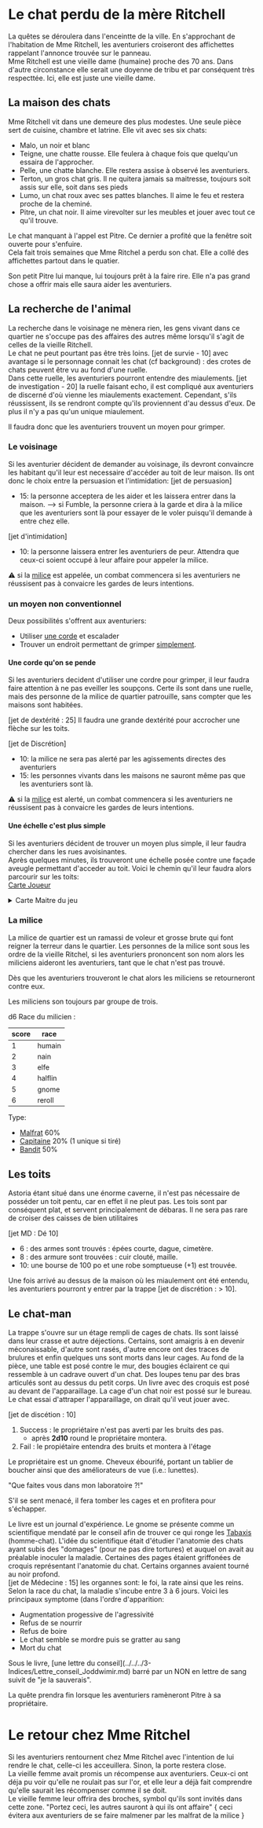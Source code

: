 # Le chat perdu de la mère Ritchell

La quêtes se déroulera dans l'enceintte de la ville. En s'approchant de l'habitation de Mme Ritchell,
les aventuriers croiseront des affichettes rappelant l'annonce trouvée sur le panneau.    
Mme Ritchell est une vieille dame (humaine) proche des 70 ans. Dans d'autre circonstance elle serait 
une doyenne de tribu et par conséquent très respecttée. Ici, elle est juste une vieille dame.  

## La maison des chats

Mme Ritchell vit dans une demeure des plus modestes. Une seule pièce sert de cuisine, chambre 
et latrine. Elle vit avec ses six chats:  
- Malo, un noir et blanc  
- Teigne, une chatte rousse. Elle feulera à chaque fois que quelqu'un essaira de l'approcher.  
- Pelle, une chatte blanche. Elle restera assise à observé les aventuriers.  
- Terton, un gros chat gris. Il ne quitera jamais sa maitresse, toujours soit assis sur elle, 
soit dans ses pieds  
- Lumo, un chat roux avec ses pattes blanches. Il aime le feu et restera proche de la cheminé.  
- Pitre, un chat noir. Il aime virevolter sur les meubles et jouer avec tout ce qu'il trouve.  

Le chat manquant à l'appel est Pitre. Ce dernier a profité que la fenêtre soit ouverte pour s'enfuire.  
Cela fait trois semaines que Mme Ritchel a perdu son chat. Elle a collé des affichettes partout dans 
le quatier.  

Son petit Pitre lui manque, lui toujours prêt à la faire rire. Elle n'a pas grand chose a offrir mais 
elle saura aider les aventuriers. 

## La recherche de l'animal
La recherche dans le voisinage ne mènera rien, les gens vivant dans ce quartier ne s'occupe pas des 
affaires des autres même lorsqu'il s'agit de celles de la vieille Ritchell.  
Le chat ne peut pourtant pas être très loins. 
[jet de survie - 10] avec avantage si le personnage connait les chat (cf background) : des crotes de 
chats peuvent être vu au fond d'une ruelle.  
Dans cette ruelle, les aventuriers pourront entendre des miaulements.
[jet de investigation - 20] la ruelle faisant echo, il est compliqué aux aventuriers de discerné d'où 
vienne les miaulements exactement. Cependant, s'ils réussissent, ils se rendront compte qu'ils proviennent 
d'au dessus d'eux. De plus il n'y a pas qu'un unique miaulement.

Il faudra donc que les aventuriers trouvent un moyen pour grimper.

### Le voisinage

Si les aventurier décident de demander au voisinage, ils devront convaincre les habitant qu'il leur est 
necessaire d'accéder au toit de leur maison. Ils ont donc le choix entre la persuasion et l'intimidation:
[jet de persuasion]
- 15: la personne acceptera de les aider et les laissera entrer dans la maison.
--> si Fumble, la personne criera à la garde et dira à la milice que les aventuriers sont là pour essayer 
de le voler puisqu'il demande à entre chez elle.

[jet d'intimidation]
- 10: la personne laissera entrer les aventuriers de peur. Attendra que ceux-ci soient occupé à leur affaire 
pour appeler la milice.

:warning: si la [milice](###la-milice) est appelée, un combat commencera si les aventuriers ne réussisent pas 
à convaicre les gardes de leurs intentions. 

### un moyen non conventionnel
Deux possibilités s'offrent aux aventuriers:
- Utiliser [une corde](####une-corde-qu-on-se-pende) et escalader
- Trouver un endroit permettant de grimper [simplement](####une-échelle-c-estt-plus-simple).

#### Une corde qu'on se pende
Si les aventuriers decident d'utiliser une cordre pour grimper, il leur faudra faire attention à ne pas 
eveiller les soupçons. Certe ils sont dans une ruelle, mais des personne de la milice de quartier patrouille, 
sans compter que les maisons sont habitées.

[jet de dextérité : 25] Il faudra une grande dextérité pour accrocher une flèche sur les toits.

[jet de Discrétion]
- 10: la milice ne sera pas alerté par les agissements directes des aventuriers
- 15: les personnes vivants dans les maisons ne sauront même pas que les aventuriers sont là.

:warning: si la [milice](#la-milice) est alerté, un combat commencera si les aventuriers ne réussisent pas à 
convaicre les gardes de leurs intentions. 

#### Une échelle c'est plus simple
Si les aventuriers décident de trouver un moyen plus simple, il leur faudra chercher dans les rues avoisinantes.  
Après quelques minutes, ils trouveront une échelle posée contre une façade aveugle permettant d'acceder au toit.
Voici le chemin qu'il leur faudra alors parcourir sur les toits:  
[Carte Joueur](images/carte_toit_joueur.png)  

<details> 
	<summary> Carte Maitre du jeu </summary>   
	<img src="images/carte_toit_MJ.png" alt="Carte des toit vue MJ" />  
</details>  


### La milice

La milice de quartier est un ramassi de voleur et grosse brute qui font reigner la terreur dans le quartier.
Les personnes de la milice sont sous les ordre de la vieille Ritchel, si les aventuriers prononcent son nom 
alors les miliciens aideront les aventuriers, tant que le chat n'est pas trouvé.

Dès que les aventuriers trouveront le chat alors les miliciens se retourneront contre eux.  

Les miliciens son toujours par groupe de trois.

d6 Race du milicien :  

| score | race |  
| -- | -- |
| 1 | humain |  
| 2 | nain |  
| 3 | elfe |  
| 4 | halflin |  
| 5 | gnome |  
| 6 | reroll |  

Type:
- [Malfrat](https://www.aidedd.org/dnd/monstres.php?vo=thug) 60%
- [Capitaine](https://www.dndbeyond.com/monsters/bandit-captain) 20% (1 unique si tiré)
- [Bandit](https://www.dndbeyond.com/monsters/bandit) 50%

## Les toits
Astoria étant situé dans une énorme caverne, il n'est pas nécessaire de posséder un toit pentu, car en effet
il ne pleut pas. Les tois sont par conséquent plat, et servent principalement de débaras. Il ne sera pas rare 
de croiser des caisses de bien utilitaires  

[jet MD : Dé 10]
- 6 : des armes sont trouvés : épées courte, dague, cimetère.
- 8 : des armure sont trouvées : cuir clouté, maille.
- 10: une bourse de 100 po et une robe somptueuse (+1) est trouvée.


Une fois arrivé au dessus de la maison où les miaulement ont été entendu, les aventuriers pourront y entrer par 
la trappe [jet de discrétion : > 10].   

## Le chat-man
La trappe s'ouvre sur un étage rempli de cages de chats. Ils sont laissé dans leur crasse et autre déjections. 
Certains, sont amaigris à en devenir méconaissable, d'autre sont rasés, d'autre encore ont des traces de brulures 
et enfin quelques uns sont morts dans leur cages. 
Au fond de la pièce, une table est posé contre le mur, des bougies éclairent ce qui ressemble à un cadrave ouvert 
d'un chat. Des loupes tenu par des bras articulés sont au dessus du petit corps. Un livre avec des croquis est 
posé au devant de l'apparaillage.  La cage d'un chat noir est possé sur le bureau. Le chat essai d'attraper 
l'apparaillage, on dirait qu'il veut jouer avec.


[jet de discétion : 10] 
1. Success : le propriétaire n'est pas averti par les bruits des pas.
    - après **2d10** round le propriétaire montera.
2. Fail : le propiétaire entendra des bruits et montera à l'étage

Le propriétaire est un gnome. Cheveux ébourifé, portant un tablier de boucher ainsi que des améliorateurs de vue 
(i.e.: lunettes).

"Que faites vous dans mon laboratoire ?!"

S'il se sent menacé, il fera tomber les cages et en profitera pour s'échapper.

Le livre est un journal d'expérience. Le gnome se présente comme un scientifique mendaté par le conseil afin de 
trouver ce qui ronge les [Tabaxis](https://www.aidedd.org/univers/tabaxis/) (homme-chat). L'idée du scientifique était
d'étudier l'anatomie des chats ayant subis des "domages" (pour ne pas dire tortures) et auquel on avait au préalable 
inoculer la maladie. Certaines des pages étaient griffonées de croquis représentant l'anatomie du chat. Certains organnes
avaient tourné au noir profond.  
[jet de Médecine : 15] les organnes sont: le foi, la rate ainsi que les reins.  
Selon la race du chat, la maladie s'incube entre 3 à 6 jours. Voici les principaux symptome (dans l'ordre d'apparition:
- Augmentation progessive de l'agressivité
- Refus de se nourrir
- Refus de boire
- Le chat semble se mordre puis se gratter au sang
- Mort du chat

Sous le livre, [une lettre du conseil](../../../3- Indices/Lettre_conseil_Joddwimir.md) barré par un NON en lettre de sang 
suivit de "je la sauverais".



La quête prendra fin lorsque les aventuriers ramèneront Pitre à sa propriétaire.

# Le retour chez Mme Ritchel
Si les aventuriers rentournent chez Mme Ritchel avec l'intention de lui rendre le chat, celle-ci les acceuillera. 
Sinon, la porte restera close.  
La vieille femme avait promis un récompense aux aventuriers. Ceux-ci ont déja pu voir qu'elle ne roulait pas sur l'or,
et elle leur a déjà fait comprendre qu'elle saurait les récompenser comme il se doit.  
Le vieille femme leur offrira des broches, symbol qu'ils sont invités dans cette zone.
"Portez ceci, les autres sauront à qui ils ont affaire"
{ ceci évitera aux aventuriers de se faire malmener par les malfrat de la milice }
